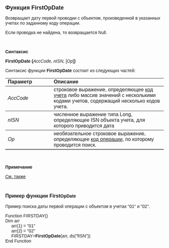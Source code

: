 <html>
<head>
<title>FirstOpDate</title>
</head>

<body>

<p><strong><font size="4" face="Arial">Функция FirstOpDate</font></strong></p>

<p><font face="Arial">Возвращает дату первой проводки c объектом, 
произведенной в указанных учетах по заданному коду операции.</font></p>

<p class="label"><font face="Arial">Если проводка не найдена, то 
возвращается Null.</font></p>

<p class="label">&nbsp;</p>

<p class="label"><font face="Arial"><b>Синтаксис</b></font></p>

<p><strong><font face="Arial">First</font></strong><font face="Arial"><strong>OpDate 
(</strong><em>AccCode, nISN, </em>[<em>Op</em>]<strong>)</strong></font></p>

<p><font face="Arial">Синтаксис функции </font><strong>
<font face="Arial">First</font></strong><font face="Arial"><strong>OpDate</strong>
состоит из следующих частей:</font></p>

<table border="1" cellPadding="5" cols="2" frame="below" rules="rows">
<TBODY>
  <tr vAlign="top">
    <td class="label" width="29%"><font face="Arial"><b>Параметр</b></font></td>
    <td class="label" width="71%"><font face="Arial"><strong>Описание</strong></font></td>
  </tr>
</TBODY>
  <tr>
    <td width="29%"><font face="Arial"><em>AccCode</em></font></td>
    <td width="71%"><font face="Arial">строковое выражение, 
	определяющее <a href="../../../Defs/Accounting.html">код учета</a>
    либо массив значений с несколькими кодами учетов, содержащий несколько кодов 
	учета.</font></td>
  </tr>
  <tr>
    <td width="29%"><em><font face="Arial">nISN</font></em></td>
    <td width="71%"><font face="Arial">численное выражение типа Long, 
	определяющее ISN объекта учета, для которого приводится дата</font></td>
  </tr>
  <tr>
    <td width="29%"><em><font face="Arial">Op</font></em></td>
    <td width="71%"><font face="Arial">необязательное строковое 
	выражение, определяющее <a href="../../../Defs/Accounting.html">код операции</a>, 
	по которому проводится поиск.</font></td>
  </tr>
  </table>

<p class="label">&nbsp;</p>

<p class="label"><font face="Arial"><b>Примечание</b></font></p>

<p class="label"><font face="Arial"><a href="LastOpDate.html">См. также</a></font></p>

<p class="label">&nbsp;</p>

<p><font face="Arial"><strong><font size="3">Пример функции First</font>OpDate<br>
<br>
</strong>Пример поиска даты первой операции с объектом в учетах &quot;01&quot; и &quot;02&quot;.</font></p>

<p><font face="Arial">Function FIRSTDAY() <br>
Dim arr<br>
&nbsp;&nbsp;&nbsp;&nbsp; arr(1) = &quot;01&quot;<br>
&nbsp;&nbsp;&nbsp;&nbsp; arr(2) = &quot;02&quot;<br>
&nbsp;&nbsp;&nbsp;&nbsp; FIRSTDAY=<strong>FirstOpDate</strong>(arr, ds(&quot;fISN&quot;))<br>
End Function<br>
</font></p>
</body>
</html>
